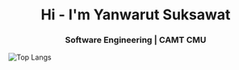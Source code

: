 <h1 align='center'>Hi - I'm Yanwarut Suksawat</h1> 

<h3 align='center'> Software Engineering | CAMT CMU</h3>

![Top Langs](https://github-readme-stats.vercel.app/api/top-langs/?username=0ctopusHead&hide=TeX&layout=compact)
